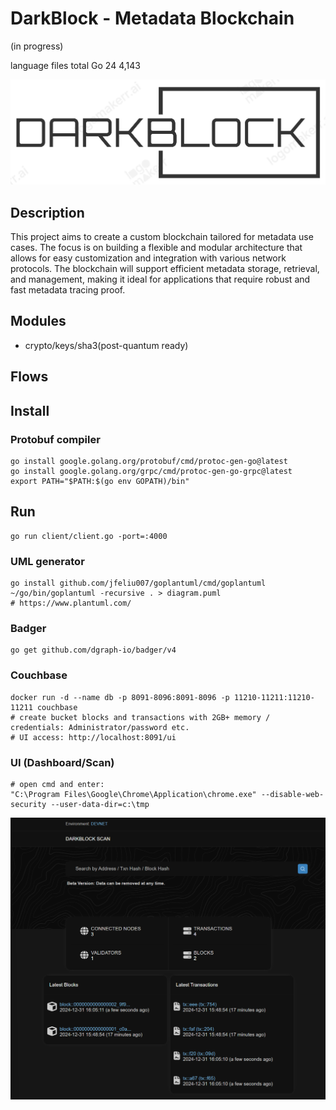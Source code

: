 # DarkBlock - Metadata Blockchain

(in progress)

language	    files	    total
Go	          24  	    4,143

<img src="docs/logo.png" alt="DARKBLOCK" width="600"/>

## Description
This project aims to create a custom blockchain tailored for metadata use cases. The focus is on building a flexible and modular architecture that allows for easy customization and integration with various network protocols. The blockchain will support efficient metadata storage, retrieval, and management, making it ideal for applications that require robust and fast metadata tracing proof.

## Modules
- crypto/keys/sha3(post-quantum ready)

## Flows

## Install

### Protobuf compiler
```shell
go install google.golang.org/protobuf/cmd/protoc-gen-go@latest
go install google.golang.org/grpc/cmd/protoc-gen-go-grpc@latest
export PATH="$PATH:$(go env GOPATH)/bin"
```
## Run
```shell
go run client/client.go -port=:4000
```

### UML generator
```shell
go install github.com/jfeliu007/goplantuml/cmd/goplantuml
~/go/bin/goplantuml -recursive . > diagram.puml
# https://www.plantuml.com/
```

### Badger
```shell
go get github.com/dgraph-io/badger/v4
```

### Couchbase
```shell
docker run -d --name db -p 8091-8096:8091-8096 -p 11210-11211:11210-11211 couchbase
# create bucket blocks and transactions with 2GB+ memory / credentials: Administrator/password etc.
# UI access: http://localhost:8091/ui
```

### UI (Dashboard/Scan)
```shell
# open cmd and enter:
"C:\Program Files\Google\Chrome\Application\chrome.exe" --disable-web-security --user-data-dir=c:\tmp
```


<img src="docs/ui.png" alt="DARKBLOCK" width="1000"/>

